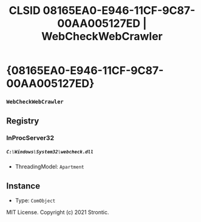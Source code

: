 ﻿---
title: "CLSID 08165EA0-E946-11CF-9C87-00AA005127ED | WebCheckWebCrawler"
excerpt: What is COM-Object CLSID 08165EA0-E946-11CF-9C87-00AA005127ED?
---

# {08165EA0-E946-11CF-9C87-00AA005127ED}

### `WebCheckWebCrawler`

## Registry


### InProcServer32

##### `C:\Windows\System32\webcheck.dll`
* ThreadingModel: `Apartment`

## Instance

* Type: `ComObject`

MIT License. Copyright (c) 2021 Strontic.


